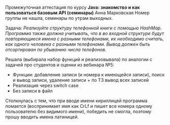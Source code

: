 Промежуточная аттестация по курсу **Java: знакомство и как пользоваться базовым API (семинары)**
Анна Марковская
Номер группы не нашла, семинары по утрам выходных.

Задача:
*Реализуйте структуру телефонной книги с помощью HashMap.
Программа также должна учитывать, что в во входной структуре будут повторяющиеся имена с разными телефонами, их необходимо считать, как одного человека с разными телефонами. 
Вывод должен быть отсортирован по убыванию числа телефонов.*

Решала (выбирала набор функций и реализовывала) по аналогии с задачей про студентов и оценки из вебинара №5:
* Функции: добавление записи (и номера к имеющейся записи), поиск и вывод записи, удаление записи + по ТЗ вывод всех записей
* Реализация через switch case
* Без записи в файл


Столкнулась с тем, что при вводе имени кириллицей программа ломается (воспринимает имя как CrLf и пишет все номера одному пользователю без видимого имени), победить не смогла, поэтому прошу вводить имена латиницей.

